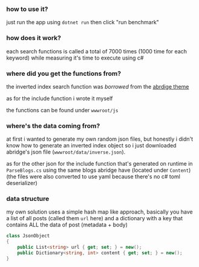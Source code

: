 ### how to use it?

just run the app using `dotnet run` then click "run benchmark"

### how does it work?

each search functions is called a total of 7000 times (1000 time for each keyword) while measuring it's time to execute using c#

### where did you get the functions from?

the inverted index search function was *borrowed* from the [abrdige theme](<https://abridge.pages.dev/>)

as for the include function i wrote it myself

the functions can be found under `wwwroot/js`

### where's the data coming from?

at first i wanted to generate my own random json files, but honestly i didn't know how to generate an inverted index object so i just downloaded abridge's json file (`wwwroot/data/inverse.json`).

as for the other json for the include function that's generated on runtime in `ParseBlogs.cs` using the same blogs abridge have (located under `Content`) (the files were also converted to use yaml because there's no c# toml deserializer)

### data structure

my own solution uses a simple hash map like approach, basically you have a list of all posts (called them `url` here) and a dictionary with a key that contains ALL the data of post (metadata + body)

```cs
class JsonObject
{
    public List<string> url { get; set; } = new();
    public Dictionary<string, int> content { get; set; } = new();
}
```